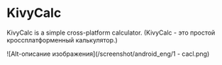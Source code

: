 # KivyCalc
KivyCalc is a simple cross-platform calculator. 
(KivyCalc - это простой кроссплатформенный калькулятор.)

![Alt-описание изображения](/screenshot/android_eng/1 - cacl.png)